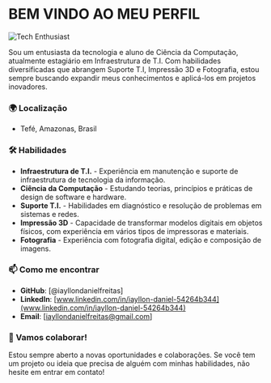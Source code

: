 # BEM VINDO AO MEU PERFIL 
![Tech Enthusiast](https://media.giphy.com/media/v1.Y2lkPTc5MGI3NjExYWllbnh6eTMyNW5qMW52Z3FicTZ2bDcweWw2ZXE4N2N1Nm9vcm4yYyZlcD12MV9naWZzX3NlYXJjaCZjdD1n/RFIfubTMf06wH1LuUo/giphy.gif) <!-- Substitua "link-para-o-seu-gif-aqui" pelo URL do GIF que deseja usar -->

Sou um entusiasta da tecnologia e aluno de Ciência da Computação, atualmente estagiário em Infraestrutura de T.I. Com habilidades diversificadas que abrangem Suporte T.I, Impressão 3D e Fotografia, estou sempre buscando expandir meus conhecimentos e aplicá-los em projetos inovadores.

### 🌍 Localização
- Tefé, Amazonas, Brasil

### 🛠️ Habilidades

- **Infraestrutura de T.I.** - Experiência em manutenção e suporte de infraestrutura de tecnologia da informação.
- **Ciência da Computação** - Estudando teorias, princípios e práticas de design de software e hardware.
- **Suporte T.I.** - Habilidades em diagnóstico e resolução de problemas em sistemas e redes.
- **Impressão 3D** - Capacidade de transformar modelos digitais em objetos físicos, com experiência em vários tipos de impressoras e materiais.
- **Fotografia** - Experiência com fotografia digital, edição e composição de imagens.

### 📫 Como me encontrar

- **GitHub**: [@iayllondanielfreitas]
- **LinkedIn**: [www.linkedin.com/in/iayllon-daniel-54264b344](www.linkedin.com/in/iayllon-daniel-54264b344)
- **Email**: [iayllondanielfreitas@gmail.com]

### 🤝 Vamos colaborar!

Estou sempre aberto a novas oportunidades e colaborações. Se você tem um projeto ou ideia que precisa de alguém com minhas habilidades, não hesite em entrar em contato!



<!--
**iayllondanielfreitas/iayllondanielfreitas** is a ✨ _special_ ✨ repository because its `README.md` (this file) appears on your GitHub profile.

Here are some ideas to get you started:

- 🔭 I’m currently working on ...
- 🌱 I’m currently learning ...
- 👯 I’m looking to collaborate on ...
- 🤔 I’m looking for help with ...
- 💬 Ask me about ...
- 📫 How to reach me: ...
- 😄 Pronouns: ...
- ⚡ Fun fact: ...
-->
